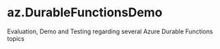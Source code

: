 # az.DurableFunctionsDemo
Evaluation, Demo and Testing regarding several Azure Durable Functions topics
